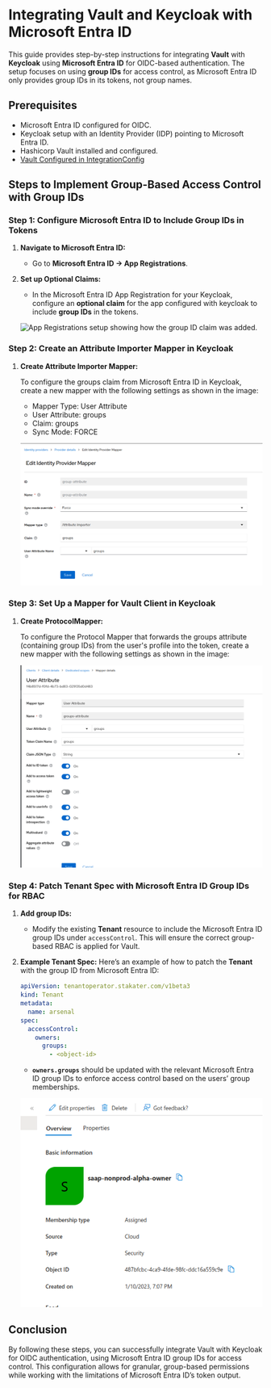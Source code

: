 # Integrating Vault and Keycloak with Microsoft Entra ID

This guide provides step-by-step instructions for integrating **Vault** with **Keycloak** using **Microsoft Entra ID** for OIDC-based authentication. The setup focuses on using **group IDs** for access control, as Microsoft Entra ID only provides group IDs in its tokens, not group names.

## Prerequisites

- Microsoft Entra ID configured for OIDC.
- Keycloak setup with an Identity Provider (IDP) pointing to Microsoft Entra ID.
- Hashicorp Vault installed and configured.
- [Vault Configured in IntegrationConfig](./vault-ic.md)

## Steps to Implement Group-Based Access Control with Group IDs

### Step 1: Configure Microsoft Entra ID to Include Group IDs in Tokens

1. **Navigate to Microsoft Entra ID:**
   - Go to **Microsoft Entra ID → App Registrations**.

1. **Set up Optional Claims:**
   - In the Microsoft Entra ID App Registration for your Keycloak, configure an **optional claim** for the app configured with keycloak to include **group IDs** in the tokens.

   ![App Registrations setup showing how the group ID claim was added.](../images/azuread-groupClaim.png)

### Step 2: Create an Attribute Importer Mapper in Keycloak

1. **Create Attribute Importer Mapper:**

   To configure the groups claim from Microsoft Entra ID in Keycloak, create a new mapper with the following settings as shown in the image:

    - Mapper Type: User Attribute
    - User Attribute: groups
    - Claim: groups
    - Sync Mode: FORCE

   ![Keycloak IDP Mapper showing how the group IDs claim is mapped to the user attribute.](../../images/keycloak-idp-mapper.png)

### Step 3: Set Up a Mapper for Vault Client in Keycloak

1. **Create ProtocolMapper:**

    To configure the Protocol Mapper that forwards the groups attribute (containing group IDs) from the user's profile into the token, create a new mapper with the following settings as shown in the image:

   ![Keycloak Vault client mapper showing the user attribute forwarded as a token claim](../../images/vault-client-attribute-mapper.png)

### Step 4: Patch Tenant Spec with Microsoft Entra ID Group IDs for RBAC

1. **Add group IDs:**
   - Modify the existing **Tenant** resource to include the Microsoft Entra ID group IDs under `accessControl`. This will ensure the correct group-based RBAC is applied for Vault.

1. **Example Tenant Spec:**
   Here’s an example of how to patch the **Tenant** with the group ID from Microsoft Entra ID:

   ```yaml
   apiVersion: tenantoperator.stakater.com/v1beta3
   kind: Tenant
   metadata:
     name: arsenal
   spec:
     accessControl:
       owners:
         groups:
           - <object-id>
   ```

   - **`owners.groups`** should be updated with the relevant Microsoft Entra ID group IDs to enforce access control based on the users’ group memberships.

   ![Group spec](../../images/azuread-groupID.png)

## Conclusion

By following these steps, you can successfully integrate Vault with Keycloak for OIDC authentication, using Microsoft Entra ID group IDs for access control. This configuration allows for granular, group-based permissions while working with the limitations of Microsoft Entra ID’s token output.
